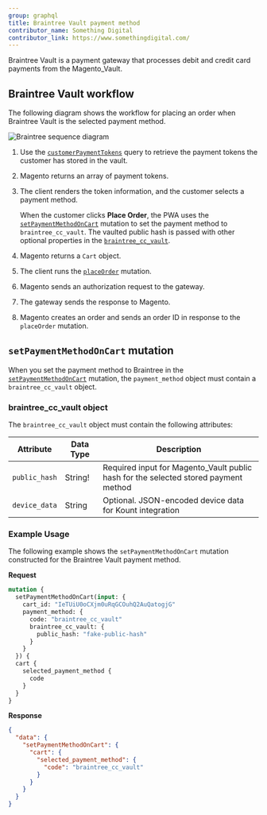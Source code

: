 ```yaml
---
group: graphql
title: Braintree Vault payment method
contributor_name: Something Digital
contributor_link: https://www.somethingdigital.com/
---
```


Braintree Vault is a payment gateway that processes debit and credit card payments from the Magento_Vault.

## Braintree Vault workflow

The following diagram shows the workflow for placing an order when Braintree Vault is the selected payment method.

![Braintree sequence diagram]({{site.baseurl}}/common/images/graphql/braintree-vault.svg)

1. Use the [`customerPaymentTokens`]({{page.baseurl}}/graphql/queries/customer-payment-tokens.html) query to retrieve
   the payment tokens the customer has stored in the vault.

1. Magento returns an array of payment tokens.

1. The client renders the token information, and the customer selects a payment method.

   When the customer clicks **Place Order**, the PWA uses the [`setPaymentMethodOnCart`]({{page.baseurl}}/graphql/mutations/set-payment-method.html) mutation to set the payment method to `braintree_cc_vault`. The vaulted public hash is passed with other optional properties in the [`braintree_cc_vault`](#braintree_cc_vault-object).

1. Magento returns a `Cart` object.

1. The client runs the [`placeOrder`]({{page.baseurl}}/graphql/mutations/place-order.html) mutation.

1. Magento sends an authorization request to the gateway.

1. The gateway sends the response to Magento.

1.  Magento creates an order and sends an order ID in response to the `placeOrder` mutation.

## `setPaymentMethodOnCart` mutation

When you set the payment method to Braintree in the [`setPaymentMethodOnCart`]({{page.baseurl}}/graphql/mutations/set-payment-method.html)
mutation, the `payment_method` object must contain a `braintree_cc_vault` object.

### braintree_cc_vault object

The `braintree_cc_vault` object must contain the following attributes:

Attribute |  Data Type | Description
--- | --- | ---
`public_hash` | String! | Required input for Magento_Vault public hash for the selected stored payment method
`device_data` | String | Optional. JSON-encoded device data for Kount integration

### Example Usage

The following example shows the `setPaymentMethodOnCart` mutation constructed for the Braintree Vault payment method.

**Request**

```graphql
mutation {
  setPaymentMethodOnCart(input: {
    cart_id: "IeTUiU0oCXjm0uRqGCOuhQ2AuQatogjG"
    payment_method: {
      code: "braintree_cc_vault"
      braintree_cc_vault: {
        public_hash: "fake-public-hash"
      }
    }
  }) {
  cart {
    selected_payment_method {
      code
    }
  }
}
```

**Response**

```json
{
  "data": {
    "setPaymentMethodOnCart": {
      "cart": {
        "selected_payment_method": {
          "code": "braintree_cc_vault"
        }
      }
    }
  }
}
```
